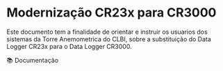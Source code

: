# Modernização CR23x para CR3000

Este documento tem a finalidade de orientar e instruir os usuarios dos sistemas da Torre Anemometrica do CLBI, sobre a substituição do Data Logger CR23x para o Data Logger CR3000.

📚 Documentação
